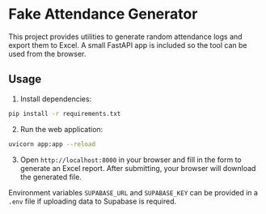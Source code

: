 # Fake Attendance Generator

This project provides utilities to generate random attendance logs and export them to Excel. A small FastAPI app is included so the tool can be used from the browser.

## Usage

1. Install dependencies:

```bash
pip install -r requirements.txt
```

2. Run the web application:

```bash
uvicorn app:app --reload
```

3. Open `http://localhost:8000` in your browser and fill in the form to generate an Excel report. After submitting, your browser will download the generated file.

Environment variables `SUPABASE_URL` and `SUPABASE_KEY` can be provided in a `.env` file if uploading data to Supabase is required.
